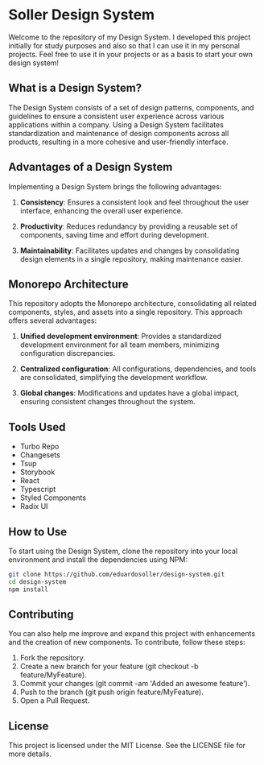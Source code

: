 # Soller Design System

Welcome to the repository of my Design System.
I developed this project initially for study purposes and also so that I can use it in my personal projects. Feel free to use it in your projects or as a basis to start your own design system!

## What is a Design System?

The Design System consists of a set of design patterns, components, and guidelines to ensure a consistent user experience across various applications within a company. Using a Design System facilitates standardization and maintenance of design components across all products, resulting in a more cohesive and user-friendly interface.

## Advantages of a Design System

Implementing a Design System brings the following advantages:

1. **Consistency**: Ensures a consistent look and feel throughout the user interface, enhancing the overall user experience.

2. **Productivity**: Reduces redundancy by providing a reusable set of components, saving time and effort during development.

3. **Maintainability**: Facilitates updates and changes by consolidating design elements in a single repository, making maintenance easier.

## Monorepo Architecture

This repository adopts the Monorepo architecture, consolidating all related components, styles, and assets into a single repository. This approach offers several advantages:

1. **Unified development environment**: Provides a standardized development environment for all team members, minimizing configuration discrepancies.

2. **Centralized configuration**: All configurations, dependencies, and tools are consolidated, simplifying the development workflow.

3. **Global changes**: Modifications and updates have a global impact, ensuring consistent changes throughout the system.

## Tools Used

- Turbo Repo
- Changesets
- Tsup
- Storybook
- React
- Typescript
- Styled Components
- Radix UI

## How to Use

To start using the Design System, clone the repository into your local environment and install the dependencies using NPM:
   ```bash
   git clone https://github.com/eduardosoller/design-system.git
   cd design-system
   npm install
   ```
## Contributing
You can also help me improve and expand this project with enhancements and the creation of new components. To contribute, follow these steps:

1. Fork the repository.
2. Create a new branch for your feature (git checkout -b feature/MyFeature).
3. Commit your changes (git commit -am 'Added an awesome feature').
4. Push to the branch (git push origin feature/MyFeature).
5. Open a Pull Request.

## License
This project is licensed under the MIT License. See the LICENSE file for more details.